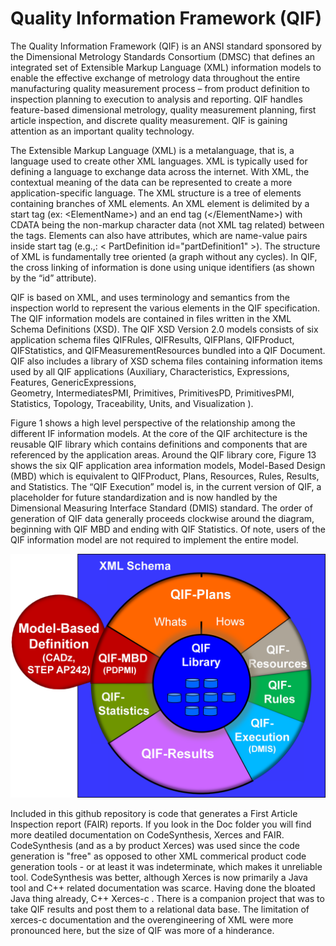 Quality Information Framework (QIF)
=================================

The Quality Information Framework (QIF) is an ANSI standard sponsored by the Dimensional Metrology Standards Consortium (DMSC) 
that defines an integrated set of Extensible Markup Language (XML) information models to enable the effective exchange of metrology 
data throughout the entire manufacturing quality measurement process – from product definition to inspection planning to execution
 to analysis and reporting. QIF handles feature-based dimensional metrology, quality measurement planning, first article 
inspection, and discrete quality measurement. QIF is gaining attention as an important quality technology.

The Extensible Markup Language (XML) is a metalanguage, that is, a language used to create other XML languages. 
XML is typically used for defining a language to exchange data across the internet. With XML, the contextual meaning 
of the data can be represented to create a more application-specific language. The XML structure is a tree of elements 
containing branches of XML elements. An XML element is delimited by a start tag (ex: &lt;ElementName&gt;) and an 
end tag (&lt;/ElementName&gt;) with CDATA being the non-markup character data (not XML tag related) between the tags. 
Elements can also have attributes, which are name-value pairs inside start tag (e.g.,:  &lt; PartDefinition id="partDefinition1" &gt;). 
The structure of XML is fundamentally tree oriented (a graph without any cycles). In QIF, the cross linking of information is 
done using unique identifiers (as shown by the “id” attribute). 

QIF is based on XML, and uses terminology and semantics from the inspection world to represent the various elements in 
the QIF specification. The QIF information models are contained in files written in the XML Schema Definitions (XSD). 
The QIF XSD Version 2.0 models consists of six application schema files QIFRules, QIFResults, QIFPlans,  QIFProduct, QIFStatistics, 
and QIFMeasurementResources bundled into a QIF Document. QIF also includes a library of XSD schema files containing 
information items used by all QIF applications (Auxiliary,  Characteristics,  Expressions, Features,  GenericExpressions,  
Geometry,  IntermediatesPMI,  Primitives,  PrimitivesPD,  PrimitivesPMI,  Statistics, Topology,  Traceability,  Units, and Visualization ). 

Figure 1 shows a high level perspective of the relationship among the different IF information models. 
At the core of the QIF architecture is the reusable QIF library which contains definitions and components 
that are referenced by the application areas. Around the QIF library core, Figure 13 shows the six QIF
 application area information models, Model-Based Design (MBD) which is equivalent to QIFProduct, 
Plans, Resources, Rules, Results, and Statistics. The “QIF Execution” model is, in the current version of QIF, 
a placeholder for future standardization and is now handled by the Dimensional Measuring Interface Standard (DMIS) standard. 
The order of generation of QIF data generally proceeds clockwise around the diagram, beginning with QIF MBD and ending with 
QIF Statistics. Of note, users of the QIF information model are not required to implement the entire model.

![Figure 1 QIFDonut](./images/QIFDonut.png?raw=true)


Included in this github repository is code that generates a First Article Inspection report (FAIR) reports. If you look in the Doc folder
you will find more deatiled documentation on CodeSynthesis, Xerces and FAIR. CodeSynthesis (and as a by product Xerces) was used 
since the code generation is "free" as opposed to other XML commerical product code generation tools - or at least it was indeterminate, which
makes it unreliable tool. CodeSynthesis was better, although Xerces is now primarily a Java tool and C++ related documentation was scarce.
Having done the bloated Java thing already, C++ Xerces-c .  There is a companion project that was to take QIF results and post them to a relational 
data base. The limitation of xerces-c documentation and the overengineering of XML were more pronounced here, but the size of QIF was more
of a hinderance.
